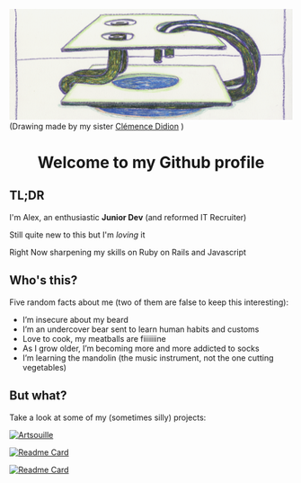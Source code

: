 ![drawing made by my sister](https://github.com/AlexandreDidion/AlexandreDidion/blob/master/header_2.png) 
(Drawing made by my sister [Clémence Didion](https://www.instagram.com/clemencedidion/?hl=en) )

<h1 align="center"> Welcome to my Github profile </h1>

## TL;DR ##

I'm Alex, an enthusiastic **Junior Dev** (and reformed IT Recruiter)

Still quite new to this but I'm *loving* it

Right Now sharpening my skills on Ruby on Rails and Javascript


## Who's this? ##
   
Five random facts about me (two of them are false to keep this interesting): 
* I’m insecure about my beard
* I’m an undercover bear sent to learn human habits and customs 
* Love to cook, my meatballs are fiiiiiiine
* As I grow older, I’m becoming more and more addicted to socks 
* I’m learning the mandolin (the music instrument, not the one cutting vegetables) 

## But what? ##

Take a look at some of my (sometimes silly) projects: 

[![Artsouille](https://github-readme-stats.vercel.app/api/pin/?username=AlexandreDidion&repo=Artsouille)](https://github.com/AlexandreDidion/Artsouille)

[![Readme Card](https://github-readme-stats.vercel.app/api/pin/?username=AlexandreDidiona&repo=RentaPlanet)](https://github.com/AlexandreDidion/RentaPlanet)


[![Readme Card](https://github-readme-stats.vercel.app/api/pin/?username=AlexandreDidion&repo=rails-mister-cocktail)](https://github.com/AlexandreDidion/rails-mister-cocktail)


<!--
**AlexandreDidion/AlexandreDidion** is a ✨ _special_ ✨ repository because its `README.md` (this file) appears on your GitHub profile.

Here are some ideas to get you started:

- 🔭 I’m currently working on ...
- 🌱 I’m currently learning ...
- 👯 I’m looking to collaborate on ...
- 🤔 I’m looking for help with ...
- 💬 Ask me about ...
- 📫 How to reach me: ...
- 😄 Pronouns: ...
- ⚡ Fun fact: ...
-->
